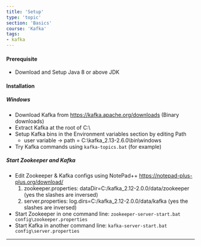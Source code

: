 ```yaml
---
title: 'Setup'
type: 'topic'
section: 'Basics'
course: 'Kafka'
tags:
- kafka
---
```

#### Prerequisite
- Download and Setup Java 8 or above JDK

#### Installation

##### Windows
- Download Kafka from https://kafka.apache.org/downloads (Binary downloads)
- Extract Kafka at the root of C:\
- Setup Kafka bins in the Environment variables section by editing Path
    - user variable -> path = C:\kafka_2.13-2.6.0\bin\windows
- Try Kafka commands using `kafka-topics.bat` (for example)

##### Start Zookeeper and Kafka
- Edit Zookeeper & Kafka configs using NotePad++ https://notepad-plus-plus.org/download/
    1. zookeeper.properties: dataDir=C:/kafka_2.12-2.0.0/data/zookeeper (yes the slashes are inversed)
    2. server.properties: log.dirs=C:/kafka_2.12-2.0.0/data/kafka (yes the slashes are inversed)
- Start Zookeeper in one command line: `zookeeper-server-start.bat config\zookeeper.properties`
- Start Kafka in another command line: `kafka-server-start.bat config\server.properties`



---